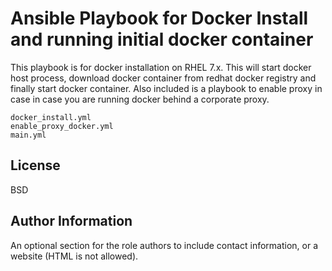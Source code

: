 Ansible Playbook for Docker Install and running initial docker container
=========

This playbook is for docker installation on RHEL 7.x.
This will start docker host process, download docker container from redhat docker registry and finally start docker container.
Also included is a playbook to enable proxy in case in case you are running docker behind a corporate proxy.

~~~~
docker_install.yml
enable_proxy_docker.yml
main.yml
~~~~



License
-------

BSD

Author Information
------------------

An optional section for the role authors to include contact information, or a website (HTML is not allowed).
